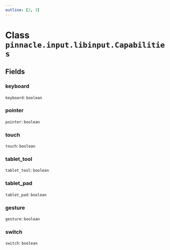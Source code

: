 ```yaml
---
outline: [2, 3]
---
```


# Class `pinnacle.input.libinput.Capabilities`




## Fields

### keyboard

`keyboard`: <code>boolean</code>



### pointer

`pointer`: <code>boolean</code>



### touch

`touch`: <code>boolean</code>



### tablet_tool

`tablet_tool`: <code>boolean</code>



### tablet_pad

`tablet_pad`: <code>boolean</code>



### gesture

`gesture`: <code>boolean</code>



### switch

`switch`: <code>boolean</code>




